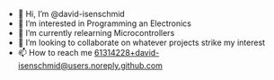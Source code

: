 - 👋 Hi, I’m @david-isenschmid
- 👀 I’m interested in Programming an Electronics
- 🌱 I’m currently relearning Microcontrollers
- 💞️ I’m looking to collaborate on whatever projects strike my interest
- 📫 How to reach me 61314228+david-isenschmid@users.noreply.github.com


